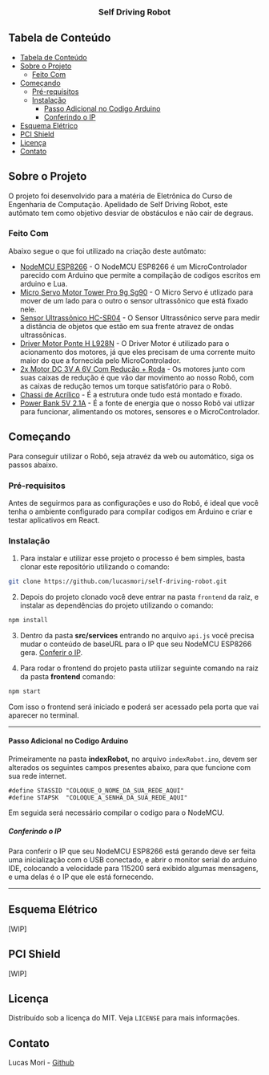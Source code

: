 <!--
*** Obrigado por estar vendo meu README. Se você tiver alguma sugestão
*** que possa melhorá-lo ainda mais dê um fork no repositório e crie uma Pull
*** Request ou abra uma Issue com a tag "sugestão".
*** Obrigado novamente! Agora vamos rodar esse projeto incrível :D
-->

<!-- TITLE -->

<p align="center">
  <h3 align="center">Self Driving Robot</h3>
</p>

<!-- TABLE OF CONTENTS -->

## Tabela de Conteúdo

- [Tabela de Conteúdo](#tabela-de-conteúdo)
- [Sobre o Projeto](#sobre-o-projeto)
  - [Feito Com](#feito-com)
- [Começando](#começando)
  - [Pré-requisitos](#pré-requisitos)
  - [Instalação](#instalação)
    - [Passo Adicional no Codigo Arduino](#passo-adicional-no-codigo-arduino)
    - [Conferindo o IP](#conferindo-o-ip)
- [Esquema Elétrico](#esquema-elétrico)
- [PCI Shield](#pci-shield)
- [Licença](#licença)
- [Contato](#contato)

<!-- ABOUT THE PROJECT -->

## Sobre o Projeto

O projeto foi desenvolvido para a matéria de Eletrônica do Curso de Engenharia de Computação. Apelidado de Self Driving Robot, este autômato tem como objetivo desviar de obstáculos e não cair de degraus.

### Feito Com

Abaixo segue o que foi utilizado na criação deste autômato:

- [NodeMCU ESP8266](https://www.amazon.com.br/Placa-Node-Esp8266-Wifi-Cp2102/dp/B00XJG7GEK/ref=sr_1_2?__mk_pt_BR=%C3%85M%C3%85%C5%BD%C3%95%C3%91&crid=2Z7Z3GNB0T0W5&keywords=nodemcu+esp8266&qid=1570998646&sprefix=nodemcu%2Caps%2C339&sr=8-2) - O NodeMCU ESP8266 é um MicroControlador parecido com Arduino que permite a compilação de codigos escritos em arduino e Lua.
- [Micro Servo Motor Tower Pro 9g Sg90](https://www.amazon.com.br/Micro-Servo-Motor-Acess%C3%B3rios-Arduino/dp/B07GHYCH38/ref=sr_1_1?__mk_pt_BR=%C3%85M%C3%85%C5%BD%C3%95%C3%91&crid=GRVZKVR70CDC&keywords=servo+motor+9g&qid=1570998681&sprefix=servo+motor%2Caps%2C385&sr=8-1) - O Micro Servo é utlizado para mover de um lado para o outro o sensor ultrassônico que está fixado nele.
- [Sensor Ultrassônico HC-SR04](https://www.amazon.com.br/Sensor-Ultrassom-Hc-sr04-Arduino-Ultrass%C3%B4nico/dp/B07GHZYG7Q/ref=sr_1_1?__mk_pt_BR=%C3%85M%C3%85%C5%BD%C3%95%C3%91&keywords=hc-sr04&qid=1570998816&sr=8-1) - O Sensor Ultrassônico serve para medir a distância de objetos que estão em sua frente atravez de ondas ultrassônicas.
- [Driver Motor Ponte H L928N](https://www.amazon.com.br/Driver-Motor-Ponte-H-L298n/dp/B01KF4QF4K/ref=sr_1_fkmr2_1?__mk_pt_BR=%C3%85M%C3%85%C5%BD%C3%95%C3%91&keywords=ponte+h+arduino&qid=1570998906&sr=8-1-fkmr2) - O Driver Motor é utilizado para o acionamento dos motores, já que eles precisam de uma corrente muito maior do que a fornecida pelo MicroControlador.
- [2x Motor DC 3V A 6V Com Redução + Roda](https://www.amazon.com.br/Motor-Redu%C3%A7%C3%A3o-Rob%C3%B3tica-Arduino-Carro/dp/B07GHYMBHJ/ref=sr_1_fkmr1_1?__mk_pt_BR=%C3%85M%C3%85%C5%BD%C3%95%C3%91&keywords=roda+boba+arduino&qid=1570999078&sr=8-1-fkmr1) - Os motores junto com suas caixas de redução é que vão dar movimento ao nosso Robô, com as caixas de redução temos um torque satisfatório para o Robô.
- [Chassi de Acrílico]() - É a estrutura onde tudo está montado e fixado.
- [Power Bank 5V 2.1A]() - É a fonte de energia que o nosso Robô vai utlizar para funcionar,  alimentando os motores, sensores e o MicroControlador.

<!-- GETTING STARTED -->

## Começando

Para conseguir utilizar o Robô, seja atravéz da web ou automático, siga os passos abaixo.

### Pré-requisitos

Antes de seguirmos para as configurações e uso do Robô, é ideal que você tenha o ambiente configurado para compilar codigos em Arduino e criar e testar aplicativos em React.

### Instalação

1. Para instalar e utilizar esse projeto o processo é bem simples, basta clonar este repositório utilizando o comando:

```sh
git clone https://github.com/lucasmori/self-driving-robot.git
```

2. Depois do projeto clonado você deve entrar na pasta `frontend` da raiz, e instalar as dependências do projeto utilizando o comando:

```sh
npm install
```
3. Dentro da pasta **src/services** entrando no arquivo `api.js` você precisa mudar o conteúdo de baseURL para o IP que seu NodeMCU ESP8266 gera.
[Conferir o IP](#conferindo-o-ip).

4. Para rodar o frontend do projeto pasta utilizar seguinte comando na raiz da pasta **frontend** comando:

```sh
npm start
```

Com isso o frontend será iniciado e poderá ser acessado pela porta que vai aparecer no terminal.

---

#### Passo Adicional no Codigo Arduino

Primeiramente na pasta **indexRobot**, no arquivo `indexRobot.ino`, devem ser alterados os seguintes campos presentes abaixo, para que funcione com sua rede internet.

```
#define STASSID "COLOQUE_O_NOME_DA_SUA_REDE_AQUI"
#define STAPSK  "COLOQUE_A_SENHA_DA_SUA_REDE_AQUI"
```
Em seguida será necessário compilar o codigo para o NodeMCU.

##### Conferindo o IP
Para conferir o IP que seu NodeMCU ESP8266 está gerando deve ser feita uma inicialização com o USB conectado, e abrir o monitor serial do arduino IDE, colocando a velocidade para 115200 será exibido algumas mensagens, e uma delas é o IP que ele está fornecendo.

---

<!-- ELETRIC SCHEMA -->

## Esquema Elétrico
[WIP]

<!-- PCI SHIELD -->

## PCI Shield
[WIP]

<!-- LICENSE -->

## Licença

Distribuído sob a licença do MIT. Veja `LICENSE` para mais informações.

<!-- CONTACT -->

## Contato

Lucas Mori - [Github](http://github.com/lucasmori)
